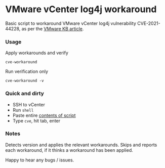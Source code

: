 # VMware vCenter log4j workaround
Basic script to workaround VMware vCenter log4j vulnerability CVE-2021-44228, as per the [VMware KB article](https://kb.vmware.com/s/article/87081).

### Usage
Apply workarounds and verify
```
cve-workaround
```
Run verification only
```
cve-workaround -v
```

### Quick and dirty
- SSH to vCenter
- Run `shell`
- Paste entire [contents of script](https://raw.githubusercontent.com/blake-fm/vcenter-log4j/main/log4j-vcenter-6.5-7.0-workaround.sh)
- Type `cve`, hit tab, enter

### Notes

Detects version and applies the relevant workarounds.  Skips and reports each workaround, if it thinks a workaround has been applied.

Happy to hear any bugs / issues.
